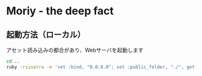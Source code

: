 Moriy - the deep fact
=====================

起動方法（ローカル）
--------

アセット読み込みの都合があり、Webサーバを起動します

```sh
cd ..
ruby -rsinatra -e 'set :bind, "0.0.0.0"; set :public_folder, "./", get("/"){"Hello world"}'
```
